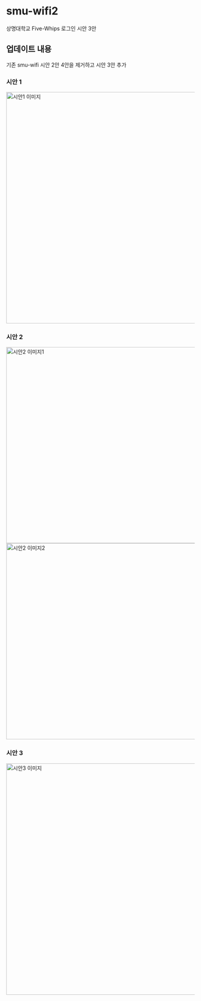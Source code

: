 # smu-wifi2

상명대학교 Five-Whips 로그인 시안 3안

## 업데이트 내용
기존 smu-wifi 시안 2안 4안을 제거하고 시안 3안 추가

### 시안 1

<img width="617" alt="시안1 이미지" src="https://github.com/user-attachments/assets/1c5355f2-b3e5-41c8-a6c1-52b2bb4ef3d5">


### 시안 2


<img width="523" alt="시안2 이미지1" src="https://github.com/user-attachments/assets/aba02038-0d79-4220-aec3-ebd864dff179">
<img width="523" alt="시안2 이미지2" src="https://github.com/user-attachments/assets/f865972e-b0fd-49e2-af4e-8846957b202a">


### 시안 3


<img width="617" alt="시안3 이미지" src="https://github.com/user-attachments/assets/7291333a-8d89-4b48-b767-afa2dfcd9248">
